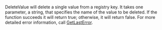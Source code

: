 DeleteValue will delete a single value from a registry key. It takes one parameter, a string, that specifies the name of the value to be deleted. If the function succeeds it will return true; otherwise, it will return false. For more detailed error information, call [GetLastError](GetLastError.md).